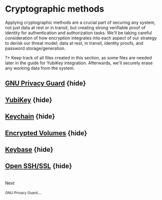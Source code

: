 Cryptographic methods
=====================

Applying cryptographic methods are a crucial part of securing any system, not just data at rest or in transit, but creating strong verifiable proof of identity for authentication and authorization tasks. We'll be taking careful consideration of how encryption integrates into each aspect of our strategy to derisk our threat model; data at rest, in transit, identity proofs, and password storage/generation. 

?> Keep track of all files created in this section, as some files are needed later in the guide for YubiKey integration. Afterwards, we'll securely erase any working data from the system.


## [GNU Privacy Guard](pages/crypto/gnupg.md) {hide}
## [YubiKey](pages/yubikey.md) {hide}
## [Keychain](pages/crypto/keychain-encrypt.md) {hide}
## [Encrypted Volumes](pages/volumes.md) {hide}
## [Keybase](pages/keybase.md) {hide}
## [Open SSH/SSL](pages/ssh.md) {hide}


<div class='center'> 
    <br> 
    <a href="#/pages/crypto/gnupg" style="text-decoration: none;"> 
        <span>Next</span> 
        <span><i class="fas fa-arrow-down" aria-hidden="true" style="vertical-align: middle;"></i></span> 
        <p><small>GNU Privacy Guard</small>...</p> 
    </a>     
</div> 

